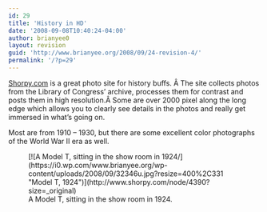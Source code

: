 ```yaml
---
id: 29
title: 'History in HD'
date: '2008-09-08T10:40:24-04:00'
author: brianyee0
layout: revision
guid: 'http://www.brianyee.org/2008/09/24-revision-4/'
permalink: '/?p=29'
---
```


[Shorpy.com](http://shorpy.com/) is a great photo site for history buffs. Â The site collects photos from the Library of Congress’ archive, processes them for contrast and posts them in high resolution.Â Some are over 2000 pixel along the long edge which allows you to clearly see details in the photos and really get immersed in what’s going on.

Most are from 1910 – 1930, but there are some excellent color photographs of the World War II era as well.

<figure aria-describedby="caption-attachment-25" class="wp-caption aligncenter" id="attachment_25" style="width: 400px">[![A Model T, sitting in the show room in 1924/](https://i0.wp.com/www.brianyee.org/wp-content/uploads/2008/09/32346u.jpg?resize=400%2C331 "Model T, 1924")](http://www.shorpy.com/node/4390?size=_original)<figcaption class="wp-caption-text" id="caption-attachment-25">A Model T, sitting in the show room in 1924.</figcaption></figure>